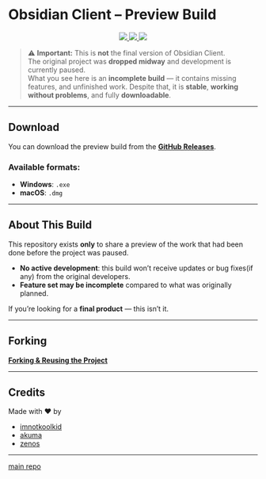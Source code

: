 # Obsidian Client – Preview Build

<p align="center">
  <a href="https://github.com/imnotkoolkid/OBSIDIAN-CLIENT-PREVIEW/releases/latest">
    <img src="https://img.shields.io/github/downloads/imnotkoolkid/OBSIDIAN-CLIENT-PREVIEW/total?style=for-the-badge&logo=github&logoColor=white" />
  </a>

  <a href="https://discord.gg/KmRzbNPWfQ">
    <img src="https://img.shields.io/badge/Join-Discord-5661F5?style=for-the-badge&logo=discord&logoColor=white" />
  </a>

  <a href="https://obsidianclient.pages.dev/">
    <img src="https://img.shields.io/badge/Visit-Website-black?style=for-the-badge&logo=Google-Chrome&logoColor=white" />
  </a>
</p>

> ⚠️ **Important:** This is **not** the final version of Obsidian Client.  
> The original project was **dropped midway** and development is currently paused.  
> What you see here is an **incomplete build** — it contains missing features, and unfinished work.
> Despite that, it is **stable**, **working without problems**, and fully **downloadable**.

---
##  Download

You can download the preview build from the [**GitHub Releases**](https://github.com/imnotkoolkid/OBSIDIAN-CLIENT-preview/releases).

### Available formats:
- **Windows**: `.exe`
- **macOS**: `.dmg`

---

##  About This Build

This repository exists **only** to share a preview of the work that had been done before the project was paused.  

- **No active development**: this build won’t receive updates or bug fixes(if any) from the original developers.
- **Feature set may be incomplete** compared to what was originally planned.

If you’re looking for a **final product** — this isn’t it.

---

## Forking

[**Forking & Reusing the Project**](https://github.com/imnotkoolkid/OBSIDIAN-CLIENT?tab=readme-ov-file#forking--reusing-the-project)

---

## Credits

Made with ❤️ by

- [imnotkoolkid](https://github.com/imnotkoolkid)  
- [akuma](https://github.com/KirkaMiddleMenScripts)  
- [zenos](https://github.com/Dev-Zenos)  

---

[main repo](https://github.com/imnotkoolkid/OBSIDIAN-CLIENT)
